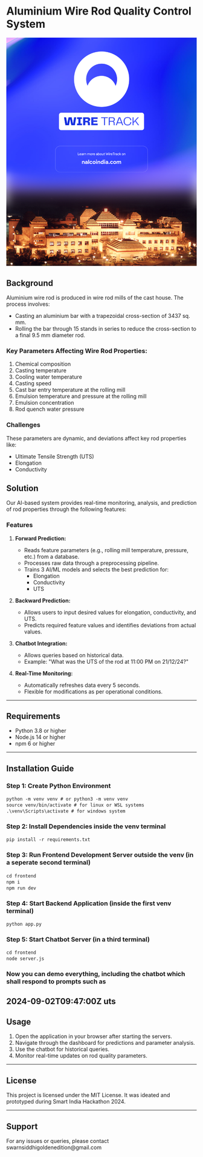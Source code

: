﻿# Aluminium Wire Rod Quality Control System
![image](frontend/public/img/auth/auth.png)
## Background

Aluminium wire rod is produced in wire rod mills of the cast house. The process involves:

- Casting an aluminium bar with a trapezoidal cross-section of 3437 sq. mm.
- Rolling the bar through 15 stands in series to reduce the cross-section to a final 9.5 mm diameter rod.

### Key Parameters Affecting Wire Rod Properties:

1. Chemical composition
2. Casting temperature
3. Cooling water temperature
4. Casting speed
5. Cast bar entry temperature at the rolling mill
6. Emulsion temperature and pressure at the rolling mill
7. Emulsion concentration
8. Rod quench water pressure

### Challenges

These parameters are dynamic, and deviations affect key rod properties like:

- Ultimate Tensile Strength (UTS)
- Elongation
- Conductivity

## Solution

Our AI-based system provides real-time monitoring, analysis, and prediction of rod properties through the following features:

### Features

1. **Forward Prediction:**

   - Reads feature parameters (e.g., rolling mill temperature, pressure, etc.) from a database.
   - Processes raw data through a preprocessing pipeline.
   - Trains 3 AI/ML models and selects the best prediction for:
     - Elongation
     - Conductivity
     - UTS

2. **Backward Prediction:**

   - Allows users to input desired values for elongation, conductivity, and UTS.
   - Predicts required feature values and identifies deviations from actual values.

3. **Chatbot Integration:**

   - Allows queries based on historical data.
   - Example: "What was the UTS of the rod at 11:00 PM on 21/12/24?"

4. **Real-Time Monitoring:**

   - Automatically refreshes data every 5 seconds.
   - Flexible for modifications as per operational conditions.


---

## Requirements

- Python 3.8 or higher
- Node.js 14 or higher
- npm 6 or higher


---

## Installation Guide

### Step 1: Create Python Environment

```
python -m venv venv # or python3 -m venv venv
source venv/bin/activate # for linux or WSL systems
.\venv\Scripts\activate # for windows system
```

### Step 2: Install Dependencies inside the venv terminal

```
pip install -r requirements.txt
```

### Step 3: Run Frontend Development Server outside the venv (in a seperate second terminal)

```
cd frontend
npm i
npm run dev
```

### Step 4: Start Backend Application (inside the first venv terminal)

```
python app.py
```

### Step 5: Start Chatbot Server (in a third terminal)

```
cd frontend
node server.js
```
### Now you can demo everything, including the chatbot which shall respond to prompts such as

2024-09-02T09:47:00Z uts
---

## Usage

1. Open the application in your browser after starting the servers.
2. Navigate through the dashboard for predictions and parameter analysis.
3. Use the chatbot for historical queries.
4. Monitor real-time updates on rod quality parameters.

---

## License

This project is licensed under the MIT License. It was ideated and prototyped during Smart India Hackathon 2024.

---

## Support

For any issues or queries, please contact swarnsiddhigoldenedition\@gmail.com


